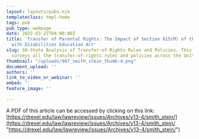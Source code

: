 ```yaml
---
layout: layouts/pubs.njk
templateclass: tmpl-home
tags: pub
pub_type: webpage
date: 2022-03-22T04:00:00Z
title: 'Transfer of Parental Rights: The Impact of Section 615(M) of the Individuals
  with Disabilities Education Act'
slug: 50-State Analysis of Transfer-of-Rights Rules and Policies. This in-depth article
  surveys all the transfer-of-rights rules and policies across the United States.
thumbnail: "/uploads/987_smith_stein_thumb-4.png"
document_upload: ''
authors: ''
link_to_video_or_webinar: ''
embed: ''
feature_image: ''

---
```

A PDF of this article can be accessed by clicking on this link: [https://drexel.edu/law/lawreview/issues/Archives/v13-4/smith_stein/](https://drexel.edu/law/lawreview/issues/Archives/v13-4/smith_stein/ "https://drexel.edu/law/lawreview/issues/Archives/v13-4/smith_stein/")